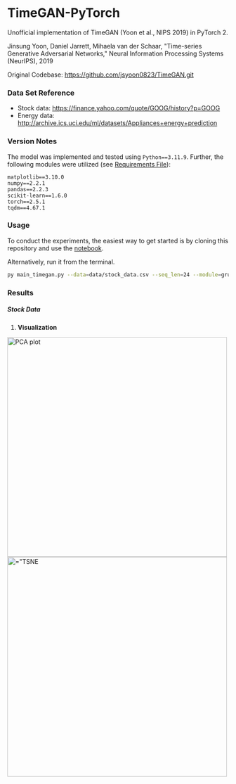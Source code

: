 # TimeGAN-PyTorch
Unofficial implementation of TimeGAN (Yoon et al., NIPS 2019) in PyTorch 2.

Jinsung Yoon, Daniel Jarrett, Mihaela van der Schaar, 
"Time-series Generative Adversarial Networks," 
Neural Information Processing Systems (NeurIPS), 2019

Original Codebase: https://github.com/jsyoon0823/TimeGAN.git

### Data Set Reference
-  Stock data: https://finance.yahoo.com/quote/GOOG/history?p=GOOG
-  Energy data: http://archive.ics.uci.edu/ml/datasets/Appliances+energy+prediction

### Version Notes
The model was implemented and tested using `Python==3.11.9`. Further, the following modules were utilized (see [Requirements File](./requirements.txt)):
```
matplotlib==3.10.0
numpy==2.2.1
pandas==2.2.3
scikit-learn==1.6.0
torch==2.5.1
tqdm==4.67.1
```

### Usage
To conduct the experiments, the easiest way to get started is by cloning this repository and use the [notebook](./timegan.ipynb).

Alternatively, run it from the terminal.
```bash
py main_timegan.py --data=data/stock_data.csv --seq_len=24 --module=gru --hidden_dim=24 --num_layers=3 --epochs=10000 --batch_size=128 --metric_iteration=10 --learning_rate=1e-3
```

### Results

##### Stock Data

1. **Visualization**

<p float="left">
  <img src="../assets/pca.png" alt="PCA plot" width="500" />
  <img src="../assets/tsne.png" alt=="TSNE plot" width="500" />
</p>
